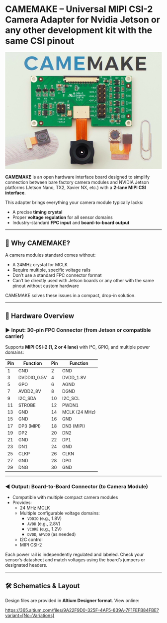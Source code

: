 # CAMEMAKE – Universal MIPI CSI-2 Camera Adapter for Nvidia Jetson or any other development kit with the same CSI pinout

![CAMEMAKE](./8d965933-4bc1-402a-b9b1-58cc3b36b0d1.jpg)

**CAMEMAKE** is an open hardware interface board designed to simplify connection between bare factory camera modules and NVIDIA Jetson platforms (Jetson Nano, TX2, Xavier NX, etc.) with a **2-lane MIPI CSI interface**.

This adapter brings everything your camera module typically lacks:
- A precise **timing crystal**
- Proper **voltage regulation** for all sensor domains
- Industry-standard **FPC input** and **board-to-board output**

---

## 📸 Why CAMEMAKE?

A camera modules standard comes without:
- A 24MHz crystal for MCLK
- Require multiple, specific voltage rails
- Don’t use a standard FPC connector format
- Can’t be directly used with Jetson boards or any other with the same pinout without custom hardware

CAMEMAKE solves these issues in a compact, drop-in solution.

---

## 🔌 Hardware Overview

### ▶️ Input: 30-pin FPC Connector (from Jetson or compatible carrier)

Supports **MIPI CSI-2 (1, 2 or 4 lane)** with I²C, GPIO, and multiple power domains:

| Pin | Function      | Pin | Function      |
|-----|---------------|-----|---------------|
| 1   | GND           | 2   | GND           |
| 3   | DVDDIO_0.5V   | 4   | DVDD_1.8V     |
| 5   | GPO           | 6   | AGND          |
| 7   | AVDD2_8V      | 8   | DGND          |
| 9   | I2C_SDA       | 10  | I2C_SCL       |
| 11  | STROBE        | 12  | PWDN1         |
| 13  | GND           | 14  | MCLK (24 MHz) |
| 15  | GND           | 16  | GND           |
| 17  | DP3 (MIPI)    | 18  | DN3 (MIPI)    |
| 19  | DP2           | 20  | DN2           |
| 21  | GND           | 22  | DP1           |
| 23  | DN1           | 24  | GND           |
| 25  | CLKP          | 26  | CLKN          |
| 27  | GND           | 28  | DPG           |
| 29  | DNG           | 30  | GND           |


---

### ◀️ Output: Board-to-Board Connector (to Camera Module)

- Compatible with multiple compact camera modules
- Provides:
  - 24 MHz MCLK
  - Multiple configurable voltage domains:
    - `VDDIO` (e.g., 1.8V)
    - `AVDD` (e.g., 2.8V)
    - `VCORE` (e.g., 1.2V)
    - `DVDD`, `AFVDD` (as needed)
  - I2C control
  - MIPI CSI-2

Each power rail is independently regulated and labeled. Check your sensor’s datasheet and match voltages using the board’s jumpers or designated headers.

---

## 🛠 Schematics & Layout

Design files are provided in **Altium Designer format**. View online:

https://365.altium.com/files/9A22F9D0-325F-4AF5-839A-7F1FEFB84FBE?variant=[No+Variations]




